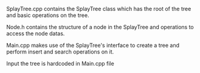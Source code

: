 SplayTree.cpp contains the SplayTree class which has the root of the tree and basic operations on the tree.

Node.h contains the structure of a node in the SplayTree and operations to access the node datas.

Main.cpp makes use of the SplayTree's interface to create a tree and perform insert and search operations on it.

Input the tree is hardcoded in Main.cpp file
